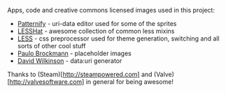 Apps, code and creative commons licensed images used in this project:

* [Patternify](http://www.patternify.com/) - uri-data editor used for some of the sprites
* [LESSHat](http://lesshat.com/) - awesome collection of common less mixins
* [LESS](http://lesscss.org/) - css preprocessor used for theme generation, switching and all sorts of other cool stuff
* [Paulo Brockmann](https://secure.flickr.com/photos/29039641@N02/) - placeholder images
* [David Wilkinson](http://dopiaza.org/tools/datauri/index.php) - data:uri generator

Thanks to (Steam)[http://steampowered.com] and (Valve)[http://valvesoftware.com] in general for being awesome!
